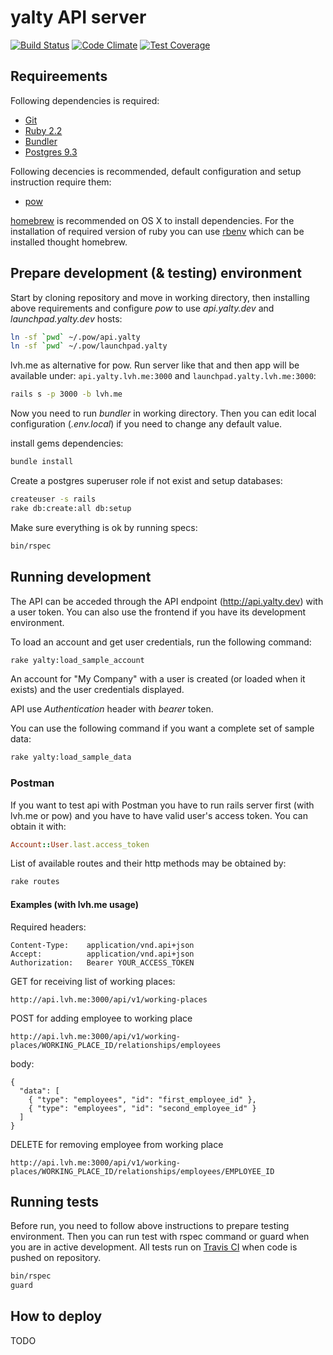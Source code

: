 yalty API server
================

[![Build Status](https://magnum.travis-ci.com/yalty/yalty-backend.svg?token=35p5MLza67zdcUbXZDsS&branch=master)](https://magnum.travis-ci.com/yalty/yalty-backend) [![Code Climate](https://codeclimate.com/repos/5548cbaae30ba06b34000d53/badges/66b6a34fcae4e5ad3f80/gpa.svg)](https://codeclimate.com/repos/5548cbaae30ba06b34000d53/feed) [![Test Coverage](https://codeclimate.com/repos/5548cbaae30ba06b34000d53/badges/66b6a34fcae4e5ad3f80/coverage.svg)](https://codeclimate.com/repos/5548cbaae30ba06b34000d53/coverage)

Requireements
-------------

Following dependencies is required:

* [Git](http://git-scm.com/)
* [Ruby 2.2](https://www.ruby-lang.org/)
* [Bundler](http://bundler.io/)
* [Postgres 9.3](http://www.postgresql.org/)

Following decencies is recommended, default configuration and
setup instruction require them:

* [pow](http://pow.cx/)

[homebrew](http://brew.sh/) is recommended on OS X to install dependencies. For
the installation of required version of ruby you can use
[rbenv](https://github.com/sstephenson/rbenv) which can be installed thought
homebrew.


Prepare development (& testing) environment
-------------------------------------------

Start by cloning repository and move in working directory, then installing
above requirements and configure *pow* to use *api.yalty.dev* and
*launchpad.yalty.dev* hosts:

```bash
ln -sf `pwd` ~/.pow/api.yalty
ln -sf `pwd` ~/.pow/launchpad.yalty
```

lvh.me as alternative for pow. Run server like that and then app will be available
under: `api.yalty.lvh.me:3000` and `launchpad.yalty.lvh.me:3000`:

```bash
rails s -p 3000 -b lvh.me
```

Now you need to run *bundler* in working directory. Then you can edit local
configuration (*.env.local*) if you need to change any default value.

install gems dependencies:
```bash
bundle install
```

Create a postgres superuser role if not exist and setup databases:
```bash
createuser -s rails
rake db:create:all db:setup
```

Make sure everything is ok by running specs:
```bash
bin/rspec
```


Running development
-------------------

The API can be acceded through the API endpoint (http://api.yalty.dev) with a
user token. You can also use the frontend if you have its development
environment.

To load an account and get user credentials, run the following command:
```bash
rake yalty:load_sample_account
```

An account for "My Company" with a user is created (or loaded when it exists) and
the user credentials displayed.

API use *Authentication* header with *bearer* token.

You can use the following command if you want a complete set of sample data:
```bash
rake yalty:load_sample_data
```

### Postman

If you want to test api with Postman you have to run rails server first (with lvh.me or pow) and you have to have valid user's access token. You can obtain it with:
```ruby
Account::User.last.access_token
```

List of available routes and their http methods may be obtained by:
```bash
rake routes
```

#### Examples (with lvh.me usage)

Required headers:
```
Content-Type:    application/vnd.api+json
Accept:          application/vnd.api+json
Authorization:   Bearer YOUR_ACCESS_TOKEN
```

GET for receiving list of working places:
```
http://api.lvh.me:3000/api/v1/working-places
```

POST for adding employee to working place
```
http://api.lvh.me:3000/api/v1/working-places/WORKING_PLACE_ID/relationships/employees
```
body:
```
{
  "data": [
    { "type": "employees", "id": "first_employee_id" },
    { "type": "employees", "id": "second_employee_id" }
  ]
}
```

DELETE for removing employee from working place
```
http://api.lvh.me:3000/api/v1/working-places/WORKING_PLACE_ID/relationships/employees/EMPLOYEE_ID
```

Running tests
-------------

Before run, you need to follow above instructions to prepare testing
environment. Then you can run test with rspec command or guard when you are
in active development. All tests run on
[Travis CI](https://magnum.travis-ci.com/yalty/yalty-backend)
when code is pushed on repository.

```bash
bin/rspec
guard
```


How to deploy
-------------

TODO
